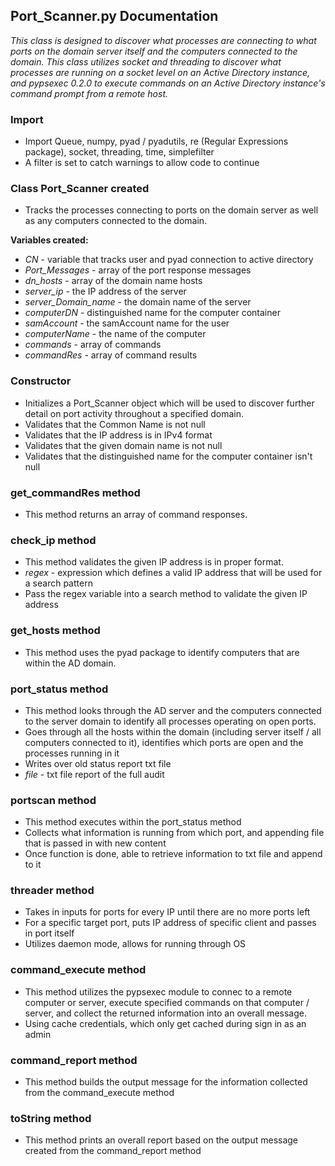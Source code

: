## Port_Scanner.py Documentation

_This class is designed to discover what processes are connecting to what ports on the domain server itself and the computers connected to the domain._
_This class utilizes socket and threading to discover what processes are running on a socket level on an Active Directory instance, and pypsexec 0.2.0 to execute commands on an Active Directory instance's command prompt from a remote host._

### Import
* Import Queue, numpy, pyad / pyadutils, re (Regular Expressions package), socket, threading, time, simplefilter
* A filter is set to catch warnings to allow code to continue

### Class Port_Scanner created
* Tracks the processes connecting to ports on the domain server as well as any computers connected to the domain.

**Variables created:**
* _CN_ - variable that tracks user and pyad connection to active directory
* _Port_Messages_ - array of the port response messages
* _dn_hosts_ - array of the domain name hosts
* _server_ip_ - the IP address of the server
* _server_Domain_name_ - the domain name of the server
* _computerDN_ - distinguished name for the computer container 
* _samAccount_ - the samAccount name for the user 
* _computerName_ - the name of the computer
* _commands_ - array of commands
* _commandRes_ - array of command results

### Constructor 
* Initializes a Port_Scanner object which will be used to discover further detail on port activity throughout a specified domain.
* Validates that the Common Name is not null
* Validates that the IP address is in IPv4 format
* Validates that the given domain name is not null
* Validates that the distinguished name for the computer container isn't null

### get_commandRes method
* This method returns an array of command responses.

### check_ip method 
* This method validates the given IP address is in proper format.
* _regex_ - expression which defines a valid IP address that will be used for a search pattern
* Pass the regex variable into a search method to validate the given IP address

### get_hosts method
* This method uses the pyad package to identify computers that are within the AD domain.

### port_status method
* This method looks through the AD server and the computers connected to the server domain to identify all processes operating on open ports.
* Goes through all the hosts within the domain (including server itself / all computers connected to it), identifies which ports are open and the processes running in it
* Writes over old status report txt file
* _file_ - txt file report of the full audit

### portscan method
* This method executes within the port_status method 
* Collects what information is running from which port, and appending file that is passed in with new content 
* Once function is done, able to retrieve information to txt file and append to it 

### threader method
* Takes in inputs for ports for every IP until there are no more ports left
* For a specific target port, puts IP address of specific client and passes in port itself 
* Utilizes daemon mode, allows for running through OS 

### command_execute method
* This method utilizes the pypsexec module to connec to a remote computer or server, execute specified commands on that computer / server, and collect the returned information into an overall message.
* Using cache credentials, which only get cached during sign in as an admin

### command_report method
* This method builds the output message for the information collected from the command_execute method

### toString method
* This method prints an overall report based on the output message created from the command_report method

